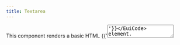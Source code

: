 ```yaml
---
title: Textarea
---
```


<EuiSpacer/>
<EuiPageHeader @pageTitle="Textarea"/>

<EuiSpacer />

<EuiText>
  <p>
    This component renders a basic HTML <EuiCode @language="html">{{'<textarea />'}}</EuiCode> element.
    Use <strong>EuiTextArea</strong> to allow users to enter multi-line text.
  </p>
</EuiText>
